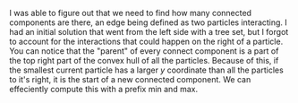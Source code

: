 I was able to figure out that we need to find how many connected components are there, an edge being defined as two particles interacting.
I had an initial solution that went from the left side with a tree set, but I forgot to account for the interactions that could happen on the right of a particle.
You can notice that the "parent" of every connect component is a part of the top right part of the convex hull of all the particles.
Because of this, if the smallest current particle has a larger $y$ coordinate than all the particles to it's right, it is the start of a new connected component.
We can effeciently compute this with a prefix min and max.